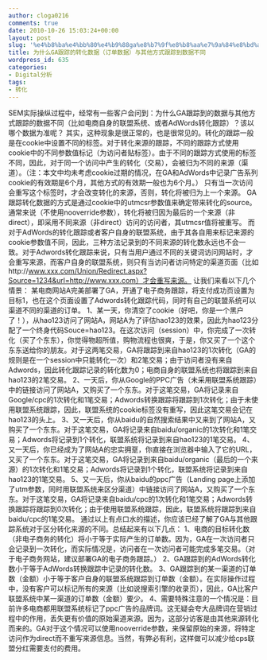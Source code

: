 ```yaml
---
author: cloga0216
comments: true
date: 2010-10-26 15:03:24+00:00
layout: post
slug: '%e4%b8%ba%e4%bb%80%e4%b9%88ga%e8%b7%9f%e8%b8%aa%e7%9a%84%e8%bd%ac%e5%8c%96%e6%95%b0%e6%8d%ae%ef%bc%88%e8%ae%a2%e5%8d%95%e6%95%b0%e6%8d%ae%ef%bc%89%e4%b8%8e%e5%85%b6%e4%bb%96%e6%96%b9%e5%bc%8f%e8%b7%9f'
title: 为什么GA跟踪的转化数据（订单数据）与其他方式跟踪到数据不同
wordpress_id: 635
categories:
- Digital分析
tags:
- 转化
---
```


SEM实际操纵过程中，经常有一些客户会问到：为什么GA跟踪到的数据与其他方式跟踪的数据不同（比如电商自身的联盟系统、或者AdWords转化跟踪）？该以哪个数据为准呢？
其实，这种现象是很正常的，也是很常见的。转化的跟踪一般是在cookie中设置不同的标签。对于转化来源的跟踪，不同的跟踪方式使用cookie中的不同参数值标记（为访问者贴标签）。由于不同的跟踪方式使用的标签不同，因此，对于同一个访问中产生的转化（交易），会被归为不同的来源（渠道）。（注：本文中均未考虑cookie过期的情况，在GA和AdWords中记录广告系列cookie的有效期是6个月，其他方式的有效期一般也为6个月。）
只有当一次访问会重写这个标签时，才会改变转化的来源，否则，转化将被归为上一个来源。
GA跟踪转化数据的方式是通过cookie中的utmcsr参数值来确定带来转化的source。通常来说（不使用nooverride参数），转化将被归因为最后的一个来源（非direct），即采用不同来源（非direct）访问的访问者，其utmcsr值将被重写。<!-- more -->
而对于AdWords的转化跟踪或者客户自身的联盟系统，由于其各自用来标记来源的cookie参数值不同，因此，三种方法记录到的不同来源的转化数永远也不会一致。对于Adwords转化跟踪来说，只有当用户通过不同的关键词访问网站时，才会重写来源，而客户自身的联盟系统，则只有当访问者访问特定的渠道页面（比如http://www.xxx.com/Union/Redirect.aspx?Source=1234&url=http://www.xxx.com）才会重写来源。
让我们来看以下几个情景：
某电商网站A完美部署了GA，开通了电子商务跟踪，将支付成功页设置为目标1，也在这个页面设置了Adwords转化跟踪代码，同时有自己的联盟系统可以渠道不同的渠道的订单。
1、某一天，你清空了cookie（好吧，你是一个黑户了！），从hao123访问了网站A，网站A为了评估hao123的效果，因此为hao123分配了一个终身代码Souce=hao123。在这次访问（session）中，你完成了一次转化（买了个东东），你觉得物超所值，购物流程也很爽，于是，你又买了一个这个东东送给你的朋友。对于这两笔交易，GA将跟踪到来自hao123的1次转化（GA的规则是在一个session中只能转化一次）和2笔交易；由于访问者没有来自Adwords，因此转化跟踪记录的转化数为0；电商自身的联盟系统也将跟踪到来自hao123的2笔交易。
2、一天后，你从Google的PPC广告（未采用联盟系统跟踪）中的链接访问了网站A，又购买了一个东东。对于这笔交易，GA将记录来自Google/cpc的1次转化和1笔交易；Adwords转换跟踪将跟踪到1次转化；由于未使用联盟系统跟踪，因此，联盟系统的cookie标签没有重写，因此这笔交易会记在hao123的头上。
3、又一天后，你从baidu的自然搜索结果中又来到了网站A，又购买了一个东东。对于这笔交易，GA将记录来自baidu/organic的1次转化和1笔交易；Adwords将记录到1个转化，联盟系统将记录到来自hao123的1笔交易。
4、又一天后，你已经成为了网站A的忠实拥趸，你直接在浏览器中输入了它的URL，又买了一个东东。对于这笔交易，GA将记录到来自baidu/organic（最后的一个来源）的1次转化和1笔交易；Adwords将记录到1个转化，联盟系统将记录到来自hao123的1笔交易。
5、又一天后，你从baidu的ppc广告（Landing page上添加了utm参数，同时用联盟系统来区分渠道）中链接访问了网站A，又购买了一个东东。对于这笔交易，GA将记录来自baidu/cpc的1次转化和1笔交易；Adwords转换跟踪将跟踪到0次转化；由于使用联盟系统跟踪，因此，联盟系统将跟踪到来自baidu/cpc的1笔交易。
通过以上有点口水的描述，你应该已经了解了GA与其他跟踪系统对于区分转化来源的不同。总结起来有以下几点：
1、电商的目标转化数（非电子商务的转化）将小于等于实际产生的订单数。因为，GA在一次访问者只会记录到一次转化，而实际情况是，访问者在一次访问者可能完成多笔交易。（对于电子商务网站，建议部署GA的电子商务跟踪。）
2、GA跟踪到的AdWords转化数小于等于AdWords转换跟踪中记录的转化数。
3、GA跟踪到的某一渠道的订单数（金额）小于等于客户自身的联盟系统跟踪到订单数（金额）。在实际操作过程中，没有客户可以标记所有的来源（比如说搜索引擎的收录页），因此，GA比客户联盟系统中某一渠道的订单数（金额）要少。
4、需要特殊注意的一个情况是：目前许多电商都用联盟系统标记了ppc广告的品牌词。这无疑会夸大品牌词在营销过程中的作用，丢失更有价值的原始渠道来源。因为，这部分访客是由其他来源转化而来的。GA对于这个情况可以使用nooverride参数，来保留原始的来源，将特定访问作为direct而不重写来源信息。当然，有弊必有利，这样做可以减少给cps联盟分红需要支付的费用。
